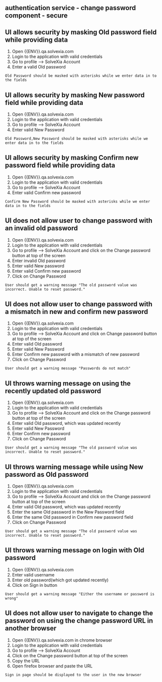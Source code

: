 ## authentication service - change password component - secure

## UI allows security by masking Old password field while providing data

1. Open {{ENV}}.qa.solvexia.com
2. Login to the application with valid credentials
3. Go to profile --> SolveXia Account
4. Enter a valid Old password

`Old Password should be masked with asterisks while we enter data in to the fields`

## UI allows security by masking New password field while providing data
 
1. Open {{ENV}}.qa.solvexia.com
2. Login to the application with valid credentials
3. Go to profile --> SolveXia Account
4. Enter valid New Password

`Old Password,New Password should be masked with asterisks while we enter data in to the fields`

## UI allows security by masking Confirm new password field while providing data
 
1. Open {{ENV}}.qa.solvexia.com
2. Login to the application with valid credentials
3. Go to profile --> SolveXia Account
4. Enter valid Confirm new password

`Confirm New Password should be masked with asterisks while we enter data in to the fields`

## UI does not allow user to change password with an invalid old password

1. Open {{ENV}}.qa.solvexia.com
2. Login to the application with valid credentials
3. Go to profile --> SolveXia Account and click on the Change password button at top of the screen 
4. Enter invalid Old password
5. Enter valid New password
6. Enter valid Confirm new password
7. Click on Change Password

`User should get a warning message "The old password value was incorrect. Unable to reset password."`

## UI does not allow user to change password with a mismatch in new and confirm new password

1. Open {{ENV}}.qa.solvexia.com
2. Login to the application with valid credentials
3. Go to profile --> SolveXia Account and click on Change password button at top of the screen 
4. Enter valid Old password
5. Enter valid New Password
6. Enter Confirm new password with a mismatch of new password
7. Click on Change Password

`User should get a warning message "Passwords do not match"`

## UI throws warning message on using the recently updated old password

1. Open {{ENV}}.qa.solvexia.com
2. Login to the application with valid credentials
3. Go to profile --> SolveXia Account and click on the Change password button at top of the screen 
4. Enter valid Old password, which was updated recently
5. Enter valid New Password
6. Enter Confirm new password
7. Click on Change Password

 `User should get a warning message "The old password value was incorrect. Unable to reset password."`

## UI throws warning message while using New password as Old password

1. Open {{ENV}}.qa.solvexia.com
2. Login to the application with valid credentials
3. Go to profile --> SolveXia Account and click on the Change password button at top of the screen 
4. Enter valid Old password, which was updated recently
5. Enter the same Old password in the New Password field
6. Enter the same Old password in Confirm new password field
7. Click on Change Password

`User should get a warning message "The old password value was incorrect. Unable to reset password."`

## UI throws warning message on login with Old password 

1. Open {{ENV}}.qa.solvexia.com
2. Enter valid username 
3. Enter old password(which got updated recently)
4. Click on Sign in button

`User should get a warning message "Either the username or password is wrong"`

## UI does not allow user to navigate to change the password on using the change password URL in another browser

1. Open {{ENV}}.qa.solvexia.com in chrome browser
2. Login to the application with valid credentials
3. Go to profile --> SolveXia Account
4. Click on the Change password button at top of the screen
5. Copy the URL 
6. Open firefox browser and paste the URL

`Sign in page should be displayed to the user in the new browser`